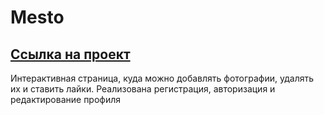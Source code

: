 # Mesto

## [Ссылка на проект](https://mihail-kiyamov.github.io/react-mesto-auth)

Интерактивная страница, куда можно добавлять фотографии, удалять их и ставить лайки.
Реализована регистрация, авторизация и редактирование профиля
